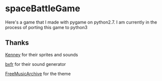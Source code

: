 # spaceBattleGame

Here's a game that I made with pygame on python2.7. I am currently in the process of porting this game to python3

## Thanks
[Kenney](https://www.kenney.nl) for their sprites and sounds

[bxfr](https://www.bfxr.net) for their sound generator

[FreeMusicArchive](https://freemusicarchive.org) for the theme

